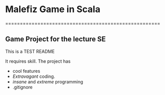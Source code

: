 # Malefiz Game in Scala 
=====================================================
## Game Project for the lecture SE


This is a TEST README

It requires skill.
The project has
* cool features
* *Extravagant* coding.
* *insane* and *extreme* programming
* .gitignore

